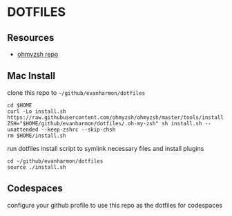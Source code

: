 # DOTFILES

## Resources

- [ohmyzsh repo](https://github.com/ohmyzsh/ohmyzsh)

## Mac Install

clone this repo to `~/github/evanharmon/dotfiles`

```console
cd $HOME
curl -Lo install.sh https://raw.githubusercontent.com/ohmyzsh/ohmyzsh/master/tools/install.sh
ZSH="$HOME/github/evanharmon/dotfiles/.oh-my-zsh" sh install.sh --unattended --keep-zshrc --skip-chsh
rm $HOME/install.sh
```

run dotfiles install script to symlink necessary files and install plugins

```console
cd ~/github/evanharmon/dotfiles
source ./install.sh
```

## Codespaces

configure your github profile to use this repo as the dotfiles for codespaces
